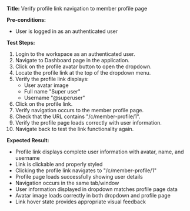 **Title:** Verify profile link navigation to member profile page

**Pre-conditions:**
* User is logged in as an authenticated user

**Test Steps:**
1. Login to the workspace as an authenticated user.
2. Navigate to Dashboard page in the application.
3. Click on the profile avatar button to open the dropdown.
4. Locate the profile link at the top of the dropdown menu.
5. Verify the profile link displays:
   - User avatar image
   - Full name "Super user"
   - Username "@superuser"
6. Click on the profile link.
7. Verify navigation occurs to the member profile page.
8. Check that the URL contains "/c/member-profile/1".
9. Verify the profile page loads correctly with user information.
10. Navigate back to test the link functionality again.

**Expected Result:**
* Profile link displays complete user information with avatar, name, and username
* Link is clickable and properly styled
* Clicking the profile link navigates to "/c/member-profile/1"
* Profile page loads successfully showing user details
* Navigation occurs in the same tab/window
* User information displayed in dropdown matches profile page data
* Avatar image loads correctly in both dropdown and profile page
* Link hover state provides appropriate visual feedback